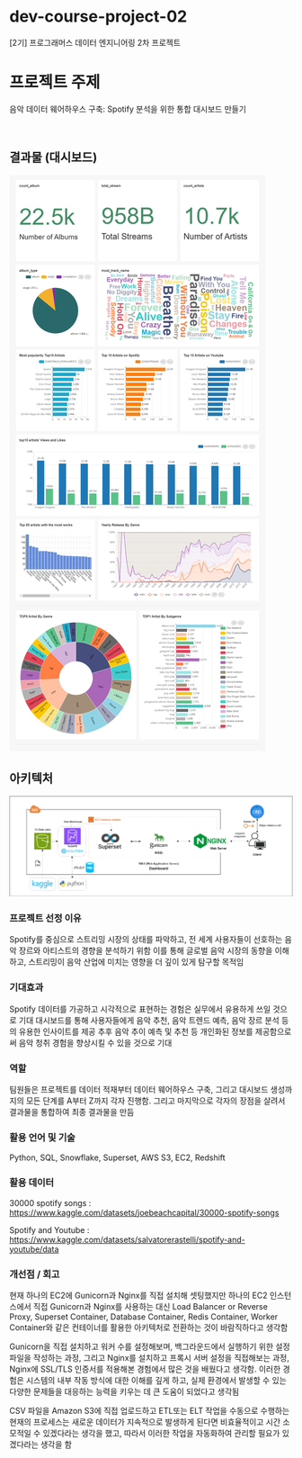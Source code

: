 # dev-course-project-02
[2기] 프로그래머스 데이터 엔지니어링 2차 프로젝트

# 프로젝트 주제
음악 데이터 웨어하우스 구축: Spotify 분석을 위한 통합 대시보드 만들기

<br>

## 결과물 (대시보드)
![결과물(대시보드)](./result_dash.png)

## 아키텍처
![데브코스 2차 프로젝트_최종](./architecture.png)


### 프로젝트 선정 이유
Spotify를 중심으로 스트리밍 시장의 상태를 파악하고, 전 세계 사용자들이 선호하는 음악 장르와 아티스트의 경향을 분석하기 위함
이를 통해 글로벌 음악 시장의 동향을 이해하고, 스트리밍이 음악 산업에 미치는 영향을 더 깊이 있게 탐구할 목적임

### 기대효과
Spotify 데이터를 가공하고 시각적으로 표현하는 경험은 실무에서 유용하게 쓰일 것으로 기대
대시보드를 통해 사용자들에게 음악 추천, 음악 트렌드 예측, 음악 장르 분석 등의 유용한 인사이트를 제공
추후 음악 추이 예측 및 추천 등 개인화된 정보를 제공함으로써 음악 청취 경험을 향상시킬 수 있을 것으로 기대

### 역할
팀원들은 프로젝트를 데이터 적재부터 데이터 웨어하우스 구축, 그리고 대시보드 생성까지의 모든 단계를 A부터 Z까지 각자 진행함. 그리고 마지막으로 각자의 장점을 살려서 결과물을 통합하여 최종 결과물을 만듬

### 활용 언어 및 기술
Python, SQL, Snowflake, Superset, AWS S3, EC2, Redshift

### 활용 데이터 
30000 spotify songs : https://www.kaggle.com/datasets/joebeachcapital/30000-spotify-songs
    
Spotify and Youtube : https://www.kaggle.com/datasets/salvatorerastelli/spotify-and-youtube/data

### 개선점 / 회고
현재 하나의 EC2에 Gunicorn과 Nginx를 직접 설치해 셋팅했지만 하나의 EC2 인스턴스에서 직접 Gunicorn과 Nginx를 사용하는 대신 Load Balancer or Reverse Proxy, Superset Container, Database Container, Redis Container, Worker Container와 같은 컨테이너를 활용한 아키텍처로 전환하는 것이 바람직하다고 생각함

Gunicorn을 직접 설치하고 워커 수를 설정해보며, 백그라운드에서 실행하기 위한 설정 파일을 작성하는 과정, 그리고 Nginx를 설치하고 프록시 서버 설정을 직접해보는 과정,  Nginx에 SSL/TLS 인증서를 적용해본 경험에서 많은 것을 배웠다고 생각함. 이러한 경험은 시스템의 내부 작동 방식에 대한 이해를 깊게 하고, 실제 환경에서 발생할 수 있는 다양한 문제들을 대응하는 능력을 키우는 데 큰 도움이 되었다고 생각됨

CSV 파일을 Amazon S3에 직접 업로드하고 ETL또는 ELT 작업을 수동으로 수행하는 현재의 프로세스는 새로운 데이터가 지속적으로 발생하게 된다면 비효율적이고 시간 소모적일 수 있겠다라는 생각을 했고, 따라서 이러한 작업을 자동화하여 관리할 필요가 있겠다라는 생각을 함

